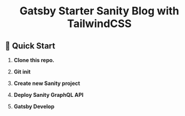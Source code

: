 <h1 align="center">
  Gatsby Starter Sanity Blog with TailwindCSS
</h1>

## 🚀 Quick Start

1.  **Clone this repo.**

2.  **Git init**

3.  **Create new Sanity project**

4.  **Deploy Sanity GraphQL API**

5.  **Gatsby Develop**

    